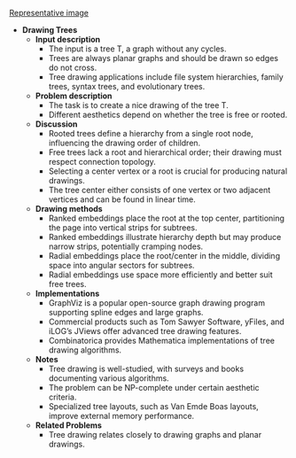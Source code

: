 [Representative image](ADM-ch15-graphs-tree-drawing.best.png)

- **Drawing Trees**
  - **Input description**
    - The input is a tree T, a graph without any cycles.
    - Trees are always planar graphs and should be drawn so edges do not cross.
    - Tree drawing applications include file system hierarchies, family trees, syntax trees, and evolutionary trees.
  - **Problem description**
    - The task is to create a nice drawing of the tree T.
    - Different aesthetics depend on whether the tree is free or rooted.
  - **Discussion**
    - Rooted trees define a hierarchy from a single root node, influencing the drawing order of children.
    - Free trees lack a root and hierarchical order; their drawing must respect connection topology.
    - Selecting a center vertex or a root is crucial for producing natural drawings.
    - The tree center either consists of one vertex or two adjacent vertices and can be found in linear time.
  - **Drawing methods**
    - Ranked embeddings place the root at the top center, partitioning the page into vertical strips for subtrees.
    - Ranked embeddings illustrate hierarchy depth but may produce narrow strips, potentially cramping nodes.
    - Radial embeddings place the root/center in the middle, dividing space into angular sectors for subtrees.
    - Radial embeddings use space more efficiently and better suit free trees.
  - **Implementations**
    - GraphViz is a popular open-source graph drawing program supporting spline edges and large graphs.
    - Commercial products such as Tom Sawyer Software, yFiles, and iLOG’s JViews offer advanced tree drawing features.
    - Combinatorica provides Mathematica implementations of tree drawing algorithms.
  - **Notes**
    - Tree drawing is well-studied, with surveys and books documenting various algorithms.
    - The problem can be NP-complete under certain aesthetic criteria.
    - Specialized tree layouts, such as Van Emde Boas layouts, improve external memory performance.
  - **Related Problems**
    - Tree drawing relates closely to drawing graphs and planar drawings.

